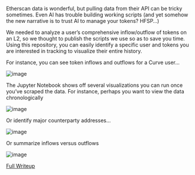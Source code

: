 Etherscan data is wonderful, but pulling data from their API can be tricky sometimes. Even AI has trouble building working scripts (and yet somehow the new narrative is to trust AI to manage your tokens?  HFSP…)

We needed to analyze a user’s comprehensive inflow/outflow of tokens on an L2, so we thought to publish the scripts we use so as to save you time.  Using this repository, you can easily identify a specific user and tokens you are interested in tracking to visualize their entire history.

For instance, you can see token inflows and outflows for a Curve user…

![image](https://github.com/user-attachments/assets/15897f57-0a5f-4cf8-8b55-4766882a730a)

The Jupyter Notebook shows off several visualizations you can run once you’ve scraped the data.  For instance, perhaps you want to view the data chronologically

![image](https://github.com/user-attachments/assets/4636bcb2-dfeb-40a8-8b46-0bf11fb46c4b)

Or identify major counterparty addresses…

![image](https://github.com/user-attachments/assets/40c76666-c5e0-4469-ae5b-e7965ef2858e)

Or summarize inflows versus outflows

![image](https://github.com/user-attachments/assets/c89635e2-3b13-4ec7-b3b1-05d90dda92e9)

[Full Writeup](https://open.substack.com/pub/curve/p/etherscan-token-flow-analyzer?r=br6us&utm_campaign=post&utm_medium=web&showWelcomeOnShare=true)
